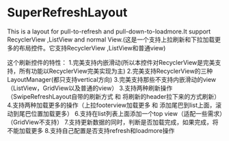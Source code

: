 # SuperRefreshLayout
This is a  layout for pull-to-refresh and pull-down-to-loadmore.It support RecyclerView ,ListView and normal View.(这是一个支持上拉刷新和下拉加载更多的布局控件。它支持RecyclerView ,ListView和普通view)

这个刷新控件的特性：
  1.完美支持内嵌滑动(所以本控件对RecyclerView是完美支持，所有功能以RecyclerView完美实现为主)
  2.完美支持RecyclerView的三种LayoutManager(都只支持vertical方向)
  3.完美支持那些不支持内嵌滑动的view（ListView，GridView以及普通的view）
  3.支持两种刷新操作（SwipeRefreshLayout自带的刷新方式 和 将刷新的header拉下来的方式刷新）
  4.支持两种加载更多的操作（上拉footerview加载更多 和 添加尾巴到list上面，滚动到尾巴位置加载更多）
  6.支持在list列表上面添加一个top view（适配一些需求）（GridView不支持）
  7.支持更新数据的同时，判断是否加载完成，如果完成，将不能加载更多
  8.支持自己配置是否支持refresh和loadmore操作
